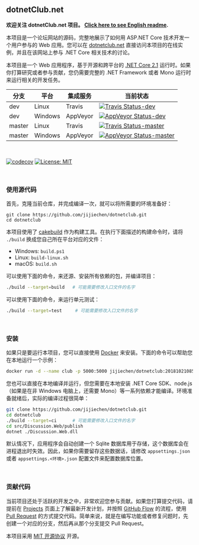 dotnetClub.net
----------------------

**欢迎关注 dotnetClub.net 项目。 [Click here to see English readme](https://github.com/jijiechen/dotnetclub/blob/dev/readme-en.md).**

本项目是一个论坛网站的源码，完整地展示了如何用 ASP.NET Core 技术开发一个用户参与的 Web 应用。您可以在 [dotnetclub.net](http://dotnetclub.net) 直接访问本项目的在线实例，并且在该网站上参与 .NET Core 相关技术的讨论。

本项目是一个 Web 应用程序，基于开源和跨平台的 [.NET Core 2.1](https://www.microsoft.com/net/download/dotnet-core/2.1) 运行时。如果你打算研究或者参与贡献，您仍需要完整的 .NET Framework 或者 Mono 运行时来运行相关的开发任务。 


| 分支            | 平台            | 集成服务      |  当前状态                                                                                                                                                                                      |
|----------------|----------------|--------------|----------------------------------------------------------------------------------------------------------------------------------------------------------------------------------------------|
| dev            | Linux          | Travis       | [![Travis Status-dev](https://travis-ci.org/jijiechen/dotnetclub.svg?branch=dev)](https://travis-ci.org/jijiechen/dotnetclub/branches)                                                       |
| dev            | Windows        | AppVeyor     | [![AppVeyor Status-dev](https://ci.appveyor.com/api/projects/status/pecgpkageltpj13x/branch/dev?svg=true)](https://ci.appveyor.com/project/jijiechen/dotnetclub/branch/dev)                  |
| master         | Linux          | Travis       | [![Travis Status-master](https://travis-ci.org/jijiechen/dotnetclub.svg?branch=master)](https://travis-ci.org/jijiechen/dotnetclub/branches)                                                 |
| master         | Windows        | AppVeyor     | [![AppVeyor Status-master](https://ci.appveyor.com/api/projects/status/pecgpkageltpj13x/branch/master?svg=true)](https://ci.appveyor.com/project/jijiechen/dotnetclub/branch/master)         |



&nbsp;

[![codecov](https://codecov.io/gh/jijiechen/dotnetclub/branch/dev/graph/badge.svg)](https://codecov.io/gh/jijiechen/dotnetclub) [![License: MIT](https://img.shields.io/badge/License-MIT-blue.svg)](LICENSE)

&nbsp;

### 使用源代码


首先，克隆当前仓库，并完成编译一次，就可以将所需要的环境准备好：


``` 
git clone https://github.com/jijiechen/dotnetclub.git
cd dotnetclub
```

本项目使用了 [cakebuild](https://cakebuild.net) 作为构建工具。在执行下面描述的构建命令时，请将 `./build` 换成您自己所在平台对应的文件：

* Windows: `build.ps1`
* Linux: `build-linux.sh`
* macOS: `build.sh`

可以使用下面的命令，来还源、安装所有依赖的包，并编译项目：

```sh
./build --target=build   # 可能需要修改入口文件的名字
```

可以使用下面的命令，来运行单元测试：

```sh
./build --target=test     # 可能需要修改入口文件的名字
```

&nbsp;

### 安装


如果只是要运行本项目，您可以直接使用 [Docker](https://www.docker.com/) 来安装。下面的命令可以帮助您在本地运行一个示例：

```sh
docker run -d --name club -p 5000:5000 jijiechen/dotnetclub:201810210859
```

您也可以直接在本地编译并运行，但您需要在本地安装 .NET Core SDK、node.js （如果是在非 Windows 电脑上，还需要 Mono）等一系列依赖才能编译。环境准备就绪后，实际的编译过程很简单：


```sh
git clone https://github.com/jijiechen/dotnetclub.git
cd dotnetclub
./build --target=ci      # 可能需要修改入口文件的名字
cd src/Discussion.Web/publish
dotnet ./Discussion.Web.dll
```

默认情况下，应用程序会自动创建一个 Sqlite 数据库用于存储，这个数据库会在进程退出时失效。因此，如果你需要留存这些数据话，请修改 `appsettings.json` 或者 `appsettings.<环境>.json` 配置文件来配置数据库位置。

&nbsp;

### 贡献代码

当前项目还处于活跃的开发之中，非常欢迎您参与贡献。如果您打算提交代码，请提前在 [Projects](https://github.com/jijiechen/dotnetclub/projects) 页面上了解最新开发计划，并按照 [GitHub Flow](https://help.github.com/articles/github-flow/) 的流程，使用 [Pull Request](https://help.github.com/articles/about-pull-requests/) 的方式提交代码。简单来说，就是在编写功能或者修复问题时，先创建一个对应的分支，然后再从那个分支提交 Pull Request。

本项目采用 [MIT 开源协议](LICENSES) 开源。

&nbsp;

&nbsp;